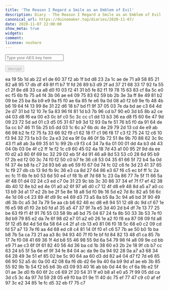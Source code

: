 ```yaml
---
title: 'The Reason I Regard a Smile as an Emblem of Evil'
description: Diary - The Reason I Regard a Smile as an Emblem of Evil
canonical_url: https://duinomaker.top/diaries/2020-11-07/
date: 2020-11-07 22:00:00
show_meta: true
widgets:
comment:
license: noshare
---
```


<script async src="https://server.duinomaker.top/blog/assets/crypto-js.min.js" defer></script>
<script src="https://server.duinomaker.top/blog/assets/decrypt.js" defer></script>
<div class="field has-addons">
<p class="control has-icons-left">
    <input id="password" class="input" type="password" maxlength="16" placeholder="Type your AES key here" digest="2572977a70cf5c61a4501befef8aaf70b1f4c17ae1677a98b1163cd34788596c">
    <span class="icon is-small is-left">
        <i id="input-bar-icon" class="fas fa-lock"></i>
    </span>
</p>
<p class="control">
    <button id="decrypt" class="button" onclick="decryptAll()" disabled>decrypt</button>
</p>
</div>

<span class="encrypted" iv="TjVgvoCsmsf3OnZr">ea 19 5b 1d ab 22 e1 de 60 37 f2 ab 1f bd d8 23 2a 1c ae de 71 a9 58 85 21 82 a8 95 17 db df 49 8f f1 b7 1f fd 26 89 b3 d9 2f ad 37 21 68 33 17 92 fa 55 c1 2f 8e d8 33 ca a8 d0 f0 03 f2 41 31 b5 fe 82 f1 19 78 15 63 83 cf 8a 5c e0 ec f5 6b fb 75 a4 f4 3b 06 ae e4 09 75 83 62 59 bb 2b 3e 3a ff 8e 49 81 b2 09 be 25 ba 8a b9 e9 9a f5 f0 ae 6a 85 fe e6 9a 0d 08 a0 f2 b9 9e fb 48 4b b6 19 64 f4 13 99 8e 31 22 d6 18 b7 bd f1 9f 37 05 03 7e da bd ae c3 64 4d 2e d7 31 bd 12 10 7e 5a 83 96 f4 81 1d b3 7b 96 cd b7 90 e0 3d b5 8b a2 ce d4 03 d8 f6 ea 00 e3 0c bf c0 5c 3c cc c1 dd 13 b3 36 ea d8 f5 60 6e 47 9d 09 23 72 5d ad 01 c3 d5 05 31 67 b9 3d 12 93 0a fe 51 76 b5 f0 da 91 64 de 5a cc b7 46 11 5b 25 b5 dd 03 1c 6c a7 6b dc 4e 29 79 2d 13 cd 4e e9 ab 66 98 b2 fe f2 75 fa 33 66 92 f9 c1 62 18 f7 c1 96 f8 17 c3 f2 75 24 12 c6 10 f3 94 32 73 fa b3 0c 2a e3 2d ea 9f 0a 46 0f 5b 72 51 8e 9b 70 88 62 3c 9c 43 f1 a8 ab 3a 69 35 b1 1c 99 2b c9 f3 c4 34 7a 6a 01 00 01 dd 4a b3 d4 43 04 0b 03 0e 4f c2 ff 1e f2 1c c9 60 45 02 4a 18 7d 43 a1 00 95 2f 9d da ee f0 d2 a3 80 6f 69 bc 32 29 02 eb 5f 4d 91 46 a9 8d 53 53 c0 28 6d 95 b9 f7 2b ed f2 00 3c 74 f0 f2 50 c0 b7 fe 36 c8 53 04 35 61 66 5f 72 b4 5a 0d f4 37 4e b8 fa c7 2d 93 b6 ab e6 59 f0 67 0d 74 fc 02 c6 fe 3d 23 41 37 65 1c f9 27 db cb 13 9d fb 9c 36 e3 ca 8d 27 64 86 e3 67 f6 c5 ec bf ff 1c 2a ec fc 11 6b fe b0 53 6d 50 e4 cf f8 1b df 7d 68 1c 23 0a 86 77 7e 5f 11 66 5a 4f 48 01 d4 02 24 c3 ed c7 0e 31 23 9c bb 3c 30 86 37 34 ef 7f f7 ef 42 38 4b 40 12 8e b2 ed 4e 01 a0 a2 6f 97 a6 d0 c7 12 4f d8 e9 48 8d a5 a7 a0 cc 13 b9 3d a1 17 e2 2b be 2f 5e 8e 18 a8 5d f0 9b 16 5d e2 7d 8c 82 a5 56 6c 4e 1d 06 c4 23 89 4f d9 9c e4 69 d3 73 a5 8a b5 8a 3c 94 a6 bd 3f 90 49 d6 3b 0c a5 3d 7a 79 5e aa cb b6 62 46 ec d8 e8 94 51 12 d8 dc 9d cf 67 1e f6 e5 98 d1 f0 2e b0 fd a1 35 a5 47 37 9f 7a e5 3d 40 2d b4 df 7e 13 77 25 be 63 f9 f1 4f 91 76 55 03 58 9b a6 bd 75 04 67 24 fa 8b 50 33 3b 53 7e f0 8d b9 79 85 e2 da 7e 6f 98 d2 e7 01 a2 e0 26 1e a2 f0 f8 ea 87 08 09 fd a8 5f 12 d5 8d 4d 5d 6a 58 64 c4 2f a1 cb 13 e0 81 06 f0 18 5c 68 e0 c2 09 cd fd 57 a7 13 7e f6 aa 4d 68 ed c8 c4 81 14 0f f0 e1 c6 57 7b ae 50 b0 1b ba b8 7b 5a ca 73 21 aa a3 8c 94 93 40 7f f0 fe bf fd 84 82 13 48 d1 ca 85 7b 17 7e f0 08 41 69 36 1f 4d b8 55 46 98 55 9d 6a 54 79 98 f4 a8 09 9e cd bb e9 71 ae c3 6f 0f 61 82 40 56 4d 36 ba cd 1b 38 60 e3 2b 2e 18 9f cb b7 cc 63 24 b5 5f 5a 6e ef 9f 34 fe 84 04 ac da 9e 0a 94 92 28 0a a7 a3 68 34 64 28 49 3e 51 ef 85 02 be 5c 90 64 aa 60 d3 dd 82 a4 04 d7 f2 7d e6 65 66 90 52 a5 dc 0a 00 42 08 6a f6 db d2 6e 9a 40 6a b9 9d a1 ae eb 3b 85 55 92 9b 1b 54 f2 b5 b6 3b d3 09 93 40 16 ab bb 0d 44 9c cf 6a 9b e2 5f 01 ae 3e d0 fb 60 6f 2c c6 69 2f 20 54 31 1f e0 b8 a1 e0 a5 7f 99 05 dd ca 3d c5 3c 4a 97 7d 59 28 05 e9 f0 ba 01 9e 11 40 dc 75 ef 77 47 c9 c0 af ef 97 3c e2 34 85 1e fc d5 32 eb f7 75 c7</span>